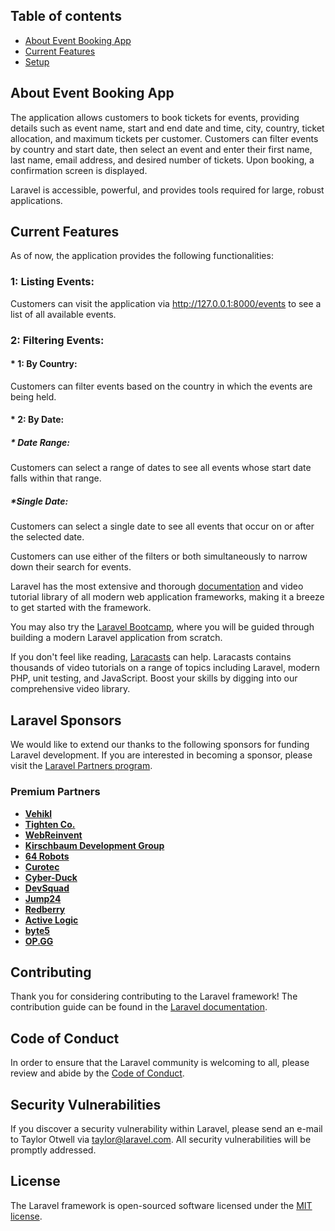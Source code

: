 ## Table of contents
* [About Event Booking App](#about-event-booking-app)
* [Current Features](#current-features)
* [Setup](#setup)
## About Event Booking App

The application allows customers to book tickets for events, providing details such as event name, start and end date and time, city, country, ticket allocation, and maximum tickets per customer. Customers can filter events by country and start date, then select an event and enter their first name, last name, email address, and desired number of tickets. Upon booking, a confirmation screen is displayed.

Laravel is accessible, powerful, and provides tools required for large, robust applications.

## Current Features
As of now, the application provides the following functionalities:

### 1: Listing Events: 
Customers can visit the application via http://127.0.0.1:8000/events to see a list of all available events.

### 2: Filtering Events:

#### * 1: By Country: 
Customers can filter events based on the country in which the events are being held.
#### * 2: By Date:
##### * Date Range: 
Customers can select a range of dates to see all events whose start date falls within that range.
##### *Single Date: 
Customers can select a single date to see all events that occur on or after the selected date.

Customers can use either of the filters or both simultaneously to narrow down their search for events.

Laravel has the most extensive and thorough [documentation](https://laravel.com/docs) and video tutorial library of all modern web application frameworks, making it a breeze to get started with the framework.

You may also try the [Laravel Bootcamp](https://bootcamp.laravel.com), where you will be guided through building a modern Laravel application from scratch.

If you don't feel like reading, [Laracasts](https://laracasts.com) can help. Laracasts contains thousands of video tutorials on a range of topics including Laravel, modern PHP, unit testing, and JavaScript. Boost your skills by digging into our comprehensive video library.

## Laravel Sponsors

We would like to extend our thanks to the following sponsors for funding Laravel development. If you are interested in becoming a sponsor, please visit the [Laravel Partners program](https://partners.laravel.com).

### Premium Partners

- **[Vehikl](https://vehikl.com/)**
- **[Tighten Co.](https://tighten.co)**
- **[WebReinvent](https://webreinvent.com/)**
- **[Kirschbaum Development Group](https://kirschbaumdevelopment.com)**
- **[64 Robots](https://64robots.com)**
- **[Curotec](https://www.curotec.com/services/technologies/laravel/)**
- **[Cyber-Duck](https://cyber-duck.co.uk)**
- **[DevSquad](https://devsquad.com/hire-laravel-developers)**
- **[Jump24](https://jump24.co.uk)**
- **[Redberry](https://redberry.international/laravel/)**
- **[Active Logic](https://activelogic.com)**
- **[byte5](https://byte5.de)**
- **[OP.GG](https://op.gg)**

## Contributing

Thank you for considering contributing to the Laravel framework! The contribution guide can be found in the [Laravel documentation](https://laravel.com/docs/contributions).

## Code of Conduct

In order to ensure that the Laravel community is welcoming to all, please review and abide by the [Code of Conduct](https://laravel.com/docs/contributions#code-of-conduct).

## Security Vulnerabilities

If you discover a security vulnerability within Laravel, please send an e-mail to Taylor Otwell via [taylor@laravel.com](mailto:taylor@laravel.com). All security vulnerabilities will be promptly addressed.

## License

The Laravel framework is open-sourced software licensed under the [MIT license](https://opensource.org/licenses/MIT).
